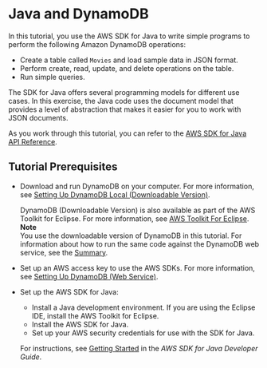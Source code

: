 # Java and DynamoDB<a name="GettingStarted.Java"></a>

In this tutorial, you use the AWS SDK for Java to write simple programs to perform the following Amazon DynamoDB operations:
+ Create a table called `Movies` and load sample data in JSON format\.
+ Perform create, read, update, and delete operations on the table\.
+ Run simple queries\.

 The SDK for Java offers several programming models for different use cases\. In this exercise, the Java code uses the document model that provides a level of abstraction that makes it easier for you to work with JSON documents\.

As you work through this tutorial, you can refer to the [AWS SDK for Java API Reference](http://docs.aws.amazon.com/AWSJavaSDK/latest/javadoc/)\.

## Tutorial Prerequisites<a name="GettingStarted.Java.Prereqs"></a>
+ Download and run DynamoDB on your computer\. For more information, see [Setting Up DynamoDB Local \(Downloadable Version\)](DynamoDBLocal.md)\. 

  DynamoDB \(Downloadable Version\) is also available as part of the AWS Toolkit for Eclipse\. For more information, see [AWS Toolkit For Eclipse](https://aws.amazon.com/eclipse/)\.
**Note**  
You use the downloadable version of DynamoDB in this tutorial\. For information about how to run the same code against the DynamoDB web service, see the [Summary](GettingStarted.Java.Summary.md)\.
+ Set up an AWS access key to use the AWS SDKs\. For more information, see [Setting Up DynamoDB \(Web Service\)](SettingUp.DynamoWebService.md)\. 
+ Set up the AWS SDK for Java:
  + Install a Java development environment\. If you are using the Eclipse IDE, install the AWS Toolkit for Eclipse\.
  + Install the AWS SDK for Java\.
  + Set up your AWS security credentials for use with the SDK for Java\.

  For instructions, see [Getting Started](http://docs.aws.amazon.com/sdk-for-java/v1/developer-guide/getting-started.html) in the *AWS SDK for Java Developer Guide*\.